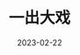 ---
title: '一出大戏'
date: '2023-02-22'
price: '20.0'
theaters: ['北京大学百周年纪念讲堂']
seat: ['12-3  1F']
remark: ['原声影片']
---